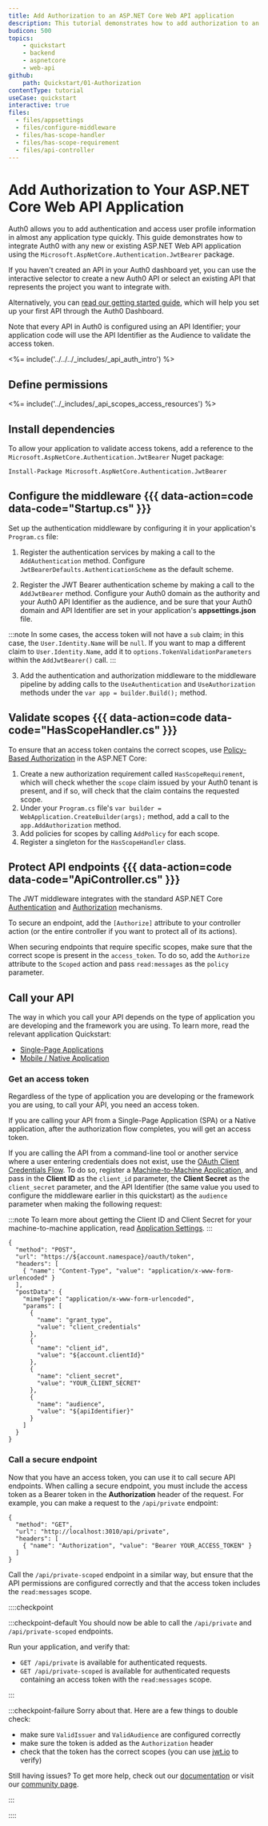 ```yaml
---
title: Add Authorization to an ASP.NET Core Web API application
description: This tutorial demonstrates how to add authorization to an ASP.NET Core Web API application using the standard JWT middleware.
budicon: 500
topics:
    - quickstart
    - backend
    - aspnetcore
    - web-api
github:
    path: Quickstart/01-Authorization
contentType: tutorial
useCase: quickstart
interactive: true
files:
  - files/appsettings
  - files/configure-middleware
  - files/has-scope-handler
  - files/has-scope-requirement
  - files/api-controller
---
```


# Add Authorization to Your ASP.NET Core Web API Application

Auth0 allows you to add authentication and access user profile information in almost any application type quickly. This guide demonstrates how to integrate Auth0 with any new or existing ASP.NET Web API application using the `Microsoft.AspNetCore.Authentication.JwtBearer` package.

If you haven't created an API in your Auth0 dashboard yet, you can use the interactive selector to create a new Auth0 API or select an existing API that represents the project you want to integrate with. 

Alternatively, you can <a href="/get-started/auth0-overview/set-up-apis" target="_blank">read our getting started guide</a>, which will help you set up your first API through the Auth0 Dashboard.

Note that every API in Auth0 is configured using an API Identifier; your application code will use the API Identifier as the Audience to validate the access token.

<!-- markdownlint-disable MD041 MD002 -->

<%= include('../../../_includes/_api_auth_intro') %>

## Define permissions
<%= include('../_includes/_api_scopes_access_resources') %>

## Install dependencies

To allow your application to validate access tokens, add a reference to the `Microsoft.AspNetCore.Authentication.JwtBearer` Nuget package:

```text
Install-Package Microsoft.AspNetCore.Authentication.JwtBearer
```

## Configure the middleware {{{ data-action=code data-code="Startup.cs" }}}

Set up the authentication middleware by configuring it in your application's `Program.cs` file:

1. Register the authentication services by making a call to the `AddAuthentication` method. Configure `JwtBearerDefaults.AuthenticationScheme` as the default scheme.
 
2. Register the JWT Bearer authentication scheme by making a call to the `AddJwtBearer` method. Configure your Auth0 domain as the authority and your Auth0 API Identifier as the audience, and be sure that your Auth0 domain and API Identifier are set in your application's **appsettings.json** file. 

:::note
In some cases, the access token will not have a `sub` claim; in this case, the `User.Identity.Name` will be `null`. If you want to map a different claim to `User.Identity.Name`, add it to `options.TokenValidationParameters` within the `AddJwtBearer()` call.
:::

3. Add the authentication and authorization middleware to the middleware pipeline by adding calls to the `UseAuthentication` and `UseAuthorization` methods under the `var app = builder.Build();` method.

## Validate scopes {{{ data-action=code data-code="HasScopeHandler.cs" }}}

To ensure that an access token contains the correct scopes, use <a href="https://docs.microsoft.com/en-us/aspnet/core/security/authorization/policies" target="_blank">Policy-Based Authorization</a> in the ASP.NET Core:

1. Create a new authorization requirement called `HasScopeRequirement`, which will check whether the `scope` claim issued by your Auth0 tenant is present, and if so, will check that the claim contains the requested scope.
2. Under your `Program.cs` file's `var builder = WebApplication.CreateBuilder(args);` method, add a call to the `app.AddAuthorization` method.
3. Add policies for scopes by calling `AddPolicy` for each scope.
4. Register a singleton for the `HasScopeHandler` class.

## Protect API endpoints {{{ data-action=code data-code="ApiController.cs" }}}

The JWT middleware integrates with the standard ASP.NET Core <a href="https://docs.microsoft.com/en-us/aspnet/core/security/authentication/" target="_blank">Authentication</a> and <a href="https://docs.microsoft.com/en-us/aspnet/core/security/authorization/" target="_blank">Authorization</a> mechanisms.

To secure an endpoint, add the `[Authorize]` attribute to your controller action (or the entire controller if you want to protect all of its actions).

When securing endpoints that require specific scopes, make sure that the correct scope is present in the `access_token`. To do so, add the `Authorize` attribute to the `Scoped` action and pass `read:messages` as the `policy` parameter.

## Call your API

The way in which you call your API depends on the type of application you are developing and the framework you are using. To learn more, read the relevant application Quickstart:

* <a href="/quickstart/spa" target="_blank">Single-Page Applications</a>
* <a href="/quickstart/native" target="_blank">Mobile / Native Application</a>

### Get an access token

Regardless of the type of application you are developing or the framework you are using, to call your API, you need an access token.

If you are calling your API from a Single-Page Application (SPA) or a Native application, after the authorization flow completes, you will get an access token.

If you are calling the API from a command-line tool or another service where a user entering credentials does not exist, use the <a href="/api/authentication#client-credentials" target="_blank">OAuth Client Credentials Flow</a>. To do so, register a <a href="$manage_url/#/applications" target="_blank">Machine-to-Machine Application</a>, and pass in the **Client ID** as the `client_id` parameter, the **Client Secret** as the `client_secret` parameter, and the API Identifier (the same value you used to configure the middleware earlier in this quickstart) as the `audience` parameter when making the following request:

:::note
To learn more about getting the Client ID and Client Secret for your machine-to-machine application, read <a href="/get-started/dashboard/application-settings" target="_blank">Application Settings</a>.
:::

```har
{
  "method": "POST",
  "url": "https://${account.namespace}/oauth/token",
  "headers": [
    { "name": "Content-Type", "value": "application/x-www-form-urlencoded" }
  ],
  "postData": {
    "mimeType": "application/x-www-form-urlencoded",
    "params": [
      {
        "name": "grant_type",
        "value": "client_credentials"
      },
      {
        "name": "client_id",
        "value": "${account.clientId}"
      },
      {
        "name": "client_secret",
        "value": "YOUR_CLIENT_SECRET"
      },
      {
        "name": "audience",
        "value": "${apiIdentifier}"
      }
    ]
  }
}
```

### Call a secure endpoint

Now that you have an access token, you can use it to call secure API endpoints. When calling a secure endpoint, you must include the access token as a Bearer token in the **Authorization** header of the request. For example, you can make a request to the `/api/private` endpoint: 

```har
{
  "method": "GET",
  "url": "http://localhost:3010/api/private",
  "headers": [
    { "name": "Authorization", "value": "Bearer YOUR_ACCESS_TOKEN" }
  ]
}
```

Call the `/api/private-scoped` endpoint in a similar way, but ensure that the API permissions are configured correctly and that the access token includes the `read:messages` scope.

::::checkpoint

:::checkpoint-default
You should now be able to call the `/api/private` and `/api/private-scoped` endpoints. 

Run your application, and verify that:

- `GET /api/private` is available for authenticated requests.
- `GET /api/private-scoped` is available for authenticated requests containing an access token with the `read:messages` scope.

:::

:::checkpoint-failure
Sorry about that. Here are a few things to double check:

- make sure `ValidIssuer` and `ValidAudience` are configured correctly
- make sure the token is added as the `Authorization` header
- check that the token has the correct scopes (you can use <a href="https://jwt.io/" target="_blank">jwt.io</a> to verify)

Still having issues? To get more help, check out our <a href="https://auth0.com/docs" target="_blank">documentation</a> or visit our <a href="https://community.auth0.com" target="_blank">community page</a>.

:::

::::

